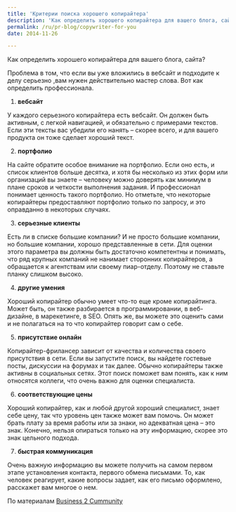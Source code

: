 ```yaml
---
title: 'Критерии поиска хорошего копирайтера'
description: 'Как определить хорошего копирайтера для вашего блога, сайта? Проблема в том, что если вы уже вложились в вебсайт и подходите к делу серьезно ,вам нужен действительно мастер слова. Вот как определить профессионала. 1. вебсайт'
permalink: /ru/pr-blog/copywriter-for-you
date: 2014-11-26

---
```


Как определить хорошего копирайтера для вашего блога, сайта?

Проблема в том, что если вы уже вложились в вебсайт и подходите к делу серьезно ,вам нужен действительно мастер слова. Вот как определить профессионала.

1. <strong>вебсайт</strong>

У каждого серьезного копирайтера есть вебсайт. Он должен быть активным, с легкой навигацией, и обязательно с примерами текстов. Если эти тексты вас убедили его нанять – скорее всего, и для вашего продукта он тоже сделает хороший текст.

2. <strong>портфолио</strong>

На сайте обратите особое внимание на портфолио. Если оно есть, и список клиентов больше десятка, и хотя бы несколько из этих форм или организаций вы знаете – человеку можно доверять как минимум в плане сроков и четкости выполнения задания. И профессионал понимает ценность такого портфолио. Но отметьте, что некоторые копирайтеры предоставляют портфолио только по запросу, и это оправданно в некоторых случаях.

3. <strong> серьезные клиенты</strong>

Есть ли в списке большие компании? И не просто большие компании, но большие компании, хорошо представленные в сети. Для оценки этого параметра вы должны быть достаточно компетентны и понимать, что ряд крупных компаний не нанимает сторонних копирайтеров, а обращается к агентствам или своему пиар-отделу. Поэтому не ставьте планку слишком высоко.

4. <strong>другие умения</strong>

Хороший копирайтер обычно умеет что-то еще кроме копирайтинга. Может быть, он также разбирается в программировании, в веб-дизайне, в марекетинге, в SEO. Опять же, вы можете это оценить сами и не полагаться на то что копирайтер говорит сам о себе.

5. <strong>присутствие онлайн</strong>

Копирайтер-фрилансер зависит от качества и количества своего присутствия в сети. Если вы запустите поиск, вы найдете гостевые посты, дискуссии на форумах и так далее. Обычно копирайтеры также активны в социальных сетях. Этот поиск поможет вам понять, как к ним относятся коллеги, что очень важно для оценки специалиста.

6. <strong>соответствующие цены</strong>

Хороший копирайтер, как и любой другой хороший специалист, знает себе цену, так что уровень цен также может вам помочь. Он может брать плату за время работы или за знаки, но адекватная цена – это знак. Конечно, нельзя опираться только на эту информацию, скорее это знак цельного подхода.

7. <strong>быстрая коммуникация</strong>

Очень важную информацию вы можете получить на самом первом этапе установления контакта, первого обмена письмами. То, как человек реагирует, какие вопросы задает, как его письмо оформлено, расскажет вам многое о нем.

По материалам <a href="http://www.business2community.com/communications/7-ways-spot-epic-copywriters-site-01070179">Business 2 Cummunity</a>

